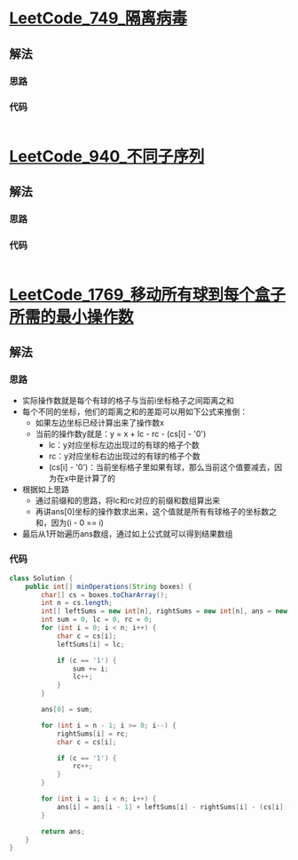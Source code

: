 # [LeetCode_749_隔离病毒](https://leetcode.cn/problems/contain-virus/)
## 解法
### 思路

### 代码
```java

```
# [LeetCode_940_不同子序列](https://leetcode.cn/problems/distinct-subsequences-ii/)
## 解法
### 思路

### 代码
```java

```
# [LeetCode_1769_移动所有球到每个盒子所需的最小操作数](https://leetcode.cn/problems/minimum-number-of-operations-to-move-all-balls-to-each-box/)
## 解法
### 思路
- 实际操作数就是每个有球的格子与当前i坐标格子之间距离之和
- 每个不同的坐标，他们的距离之和的差距可以用如下公式来推倒：
  - 如果左边坐标已经计算出来了操作数x
  - 当前的操作数y就是：y = x + lc - rc - (cs[i] - '0')
    - lc：y对应坐标左边出现过的有球的格子个数
    - rc：y对应坐标右边出现过的有球的格子个数
    - (cs[i] - '0')：当前坐标格子里如果有球，那么当前这个值要减去，因为在x中是计算了的
- 根据如上思路
  - 通过前缀和的思路，将lc和rc对应的前缀和数组算出来
  - 再讲ans[0]坐标的操作数求出来，这个值就是所有有球格子的坐标数之和，因为(i - 0 == i)
- 最后从1开始遍历ans数组，通过如上公式就可以得到结果数组
### 代码

```java
class Solution {
    public int[] minOperations(String boxes) {
        char[] cs = boxes.toCharArray();
        int n = cs.length;
        int[] leftSums = new int[n], rightSums = new int[n], ans = new int[n];
        int sum = 0, lc = 0, rc = 0;
        for (int i = 0; i < n; i++) {
            char c = cs[i];
            leftSums[i] = lc;

            if (c == '1') {
                sum += i;
                lc++;
            }
        }

        ans[0] = sum;

        for (int i = n - 1; i >= 0; i--) {
            rightSums[i] = rc;
            char c = cs[i];

            if (c == '1') {
                rc++;
            }
        }

        for (int i = 1; i < n; i++) {
            ans[i] = ans[i - 1] + leftSums[i] - rightSums[i] - (cs[i] - '0');
        }

        return ans;
    }
}
```